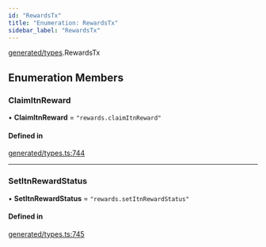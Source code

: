 ```yaml
---
id: "RewardsTx"
title: "Enumeration: RewardsTx"
sidebar_label: "RewardsTx"
---
```


[generated/types](../../../../modules/Generated/Types/Types.md).RewardsTx

## Enumeration Members

### ClaimItnReward

• **ClaimItnReward** = ``"rewards.claimItnReward"``

#### Defined in

[generated/types.ts:744](https://github.com/PolymeshAssociation/polymesh-sdk/blob/978e4ded6/src/generated/types.ts#L744)

___

### SetItnRewardStatus

• **SetItnRewardStatus** = ``"rewards.setItnRewardStatus"``

#### Defined in

[generated/types.ts:745](https://github.com/PolymeshAssociation/polymesh-sdk/blob/978e4ded6/src/generated/types.ts#L745)
